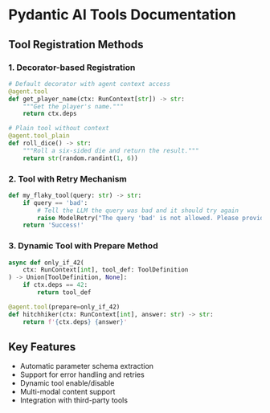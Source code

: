 # Pydantic AI Tools Documentation

## Tool Registration Methods

### 1. Decorator-based Registration
```python
# Default decorator with agent context access
@agent.tool
def get_player_name(ctx: RunContext[str]) -> str:
    """Get the player's name."""
    return ctx.deps

# Plain tool without context
@agent.tool_plain
def roll_dice() -> str:
    """Roll a six-sided die and return the result."""
    return str(random.randint(1, 6))
```

### 2. Tool with Retry Mechanism
```python
def my_flaky_tool(query: str) -> str:
    if query == 'bad':
        # Tell the LLM the query was bad and it should try again
        raise ModelRetry("The query 'bad' is not allowed. Please provide a different query.")
    return 'Success!'
```

### 3. Dynamic Tool with Prepare Method
```python
async def only_if_42(
    ctx: RunContext[int], tool_def: ToolDefinition
) -> Union[ToolDefinition, None]:
    if ctx.deps == 42:
        return tool_def

@agent.tool(prepare=only_if_42)
def hitchhiker(ctx: RunContext[int], answer: str) -> str:
    return f'{ctx.deps} {answer}'
```

## Key Features
- Automatic parameter schema extraction
- Support for error handling and retries
- Dynamic tool enable/disable
- Multi-modal content support
- Integration with third-party tools